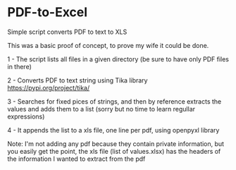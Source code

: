 # PDF-to-Excel
Simple script converts PDF to text to XLS

This was a basic proof of concept, to prove my wife it could be done.

1 - The script lists all files in a given directory (be sure to have only PDF files in there)

2 - Converts PDF to text string using Tika library https://pypi.org/project/tika/

3 - Searches for fixed pices of strings, and then by reference extracts the values and adds them to a list (sorry but no time to learn regullar expressions)

4 - It appends the list to a xls file, one line per pdf, using openpyxl library

Note: I'm not adding any pdf because they contain private information, but you easily get the point, the xls file (list of values.xlsx) has the headers of the information I wanted to extract from the pdf
